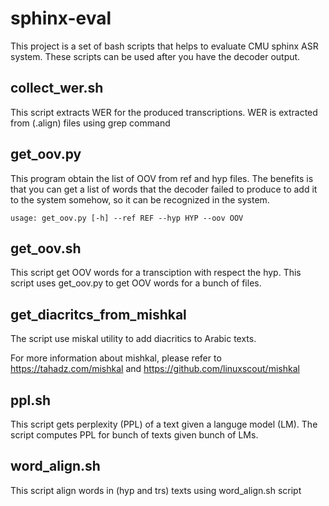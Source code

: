 # sphinx-eval

This project is a set of bash scripts that helps to evaluate CMU sphinx ASR system. These scripts can be used after you have the decoder output. 

## collect_wer.sh
This script extracts WER for the produced transcriptions. WER is extracted from (.align) files using grep command  

## get_oov.py 
This program obtain the list of OOV from ref and hyp files. The benefits is that you can get a list of words that the decoder failed to produce to add it to the system somehow, so it can be recognized in the system. 

```usage: get_oov.py [-h] --ref REF --hyp HYP --oov OOV```

## get_oov.sh
This script get OOV words for a transciption with respect the hyp. This script uses get_oov.py to get OOV words for a bunch of files. 

## get_diacritcs_from_mishkal 
The script use miskal utility to add diacritics to Arabic texts. 

For more information about mishkal, please refer to https://tahadz.com/mishkal and https://github.com/linuxscout/mishkal 

## ppl.sh 
This script gets perplexity (PPL) of a text given a languge model (LM). The script computes PPL for bunch of texts given bunch of LMs. 

## word_align.sh
This script align words in (hyp and trs) texts using word_align.sh script 

